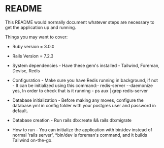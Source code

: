 # README

This README would normally document whatever steps are necessary to get the
application up and running.

Things you may want to cover:

* Ruby version = 3.0.0
* Rails Version = 7.2.3

* System dependencies - 
    Have these gem's installed - Tailwind, Foreman, Devise, Redis

* Configuration - 
    Make sure you have Redis running in background, if not - It can be initialized using this command:-
    redis-server --daemonize yes, 
    In order to check that is it running - ps aux | grep redis-server

* Database initialization - 
    Before making any moves, configure the database.yml in config folder with your postgres user and password in default.

* Database creation - 
    Run rails db:create && rails db:migrate

* How to run - 
    You can initialize the application with bin/dev instead of normal 'rails server', 
    *bin/dev is foreman's command, and it builds Tailwind on-the-go.
